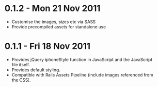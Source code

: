 0.1.2 - Mon 21 Nov 2011
========================================
- Customise the images, sizes etc via SASS
- Provide precompiled assets for standalone use

0.1.1 - Fri 18 Nov 2011
========================================
- Provides jQuery iphoneStyle function in JavaScript and the JavaScript file itself.
- Provides default styling.
- Compatible with Rails Assets Pipeline (include images referenced from the CSS).

